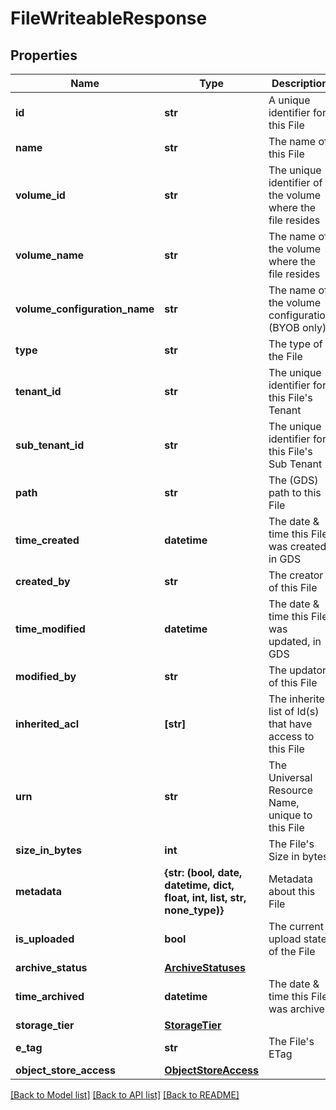 # FileWriteableResponse


## Properties
Name | Type | Description | Notes
------------ | ------------- | ------------- | -------------
**id** | **str** | A unique identifier for this File | [optional] 
**name** | **str** | The name of this File | [optional] 
**volume_id** | **str** | The unique identifier of the volume where the file resides | [optional] 
**volume_name** | **str** | The name of the volume where the file resides | [optional] 
**volume_configuration_name** | **str** | The name of the volume configuration (BYOB only) | [optional] 
**type** | **str** | The type of the File | [optional] 
**tenant_id** | **str** | The unique identifier for this File&#39;s Tenant | [optional] 
**sub_tenant_id** | **str** | The unique identifier for this File&#39;s Sub Tenant | [optional] 
**path** | **str** | The (GDS) path to this File | [optional] 
**time_created** | **datetime** | The date &amp; time this File was created, in GDS | [optional] 
**created_by** | **str** | The creator of this File | [optional] 
**time_modified** | **datetime** | The date &amp; time this File was updated, in GDS | [optional] 
**modified_by** | **str** | The updator of this File | [optional] 
**inherited_acl** | **[str]** | The inherited list of Id(s) that have access to this File | [optional] 
**urn** | **str** | The Universal Resource Name, unique to this File | [optional] 
**size_in_bytes** | **int** | The File&#39;s Size in bytes | [optional] 
**metadata** | **{str: (bool, date, datetime, dict, float, int, list, str, none_type)}** | Metadata about this File | [optional] 
**is_uploaded** | **bool** | The current upload state of the File | [optional] 
**archive_status** | [**ArchiveStatuses**](ArchiveStatuses.md) |  | [optional] 
**time_archived** | **datetime** | The date &amp; time this File was archived | [optional] 
**storage_tier** | [**StorageTier**](StorageTier.md) |  | [optional] 
**e_tag** | **str** | The File&#39;s ETag | [optional] 
**object_store_access** | [**ObjectStoreAccess**](ObjectStoreAccess.md) |  | [optional] 

[[Back to Model list]](../README.md#documentation-for-models) [[Back to API list]](../README.md#documentation-for-api-endpoints) [[Back to README]](../README.md)


